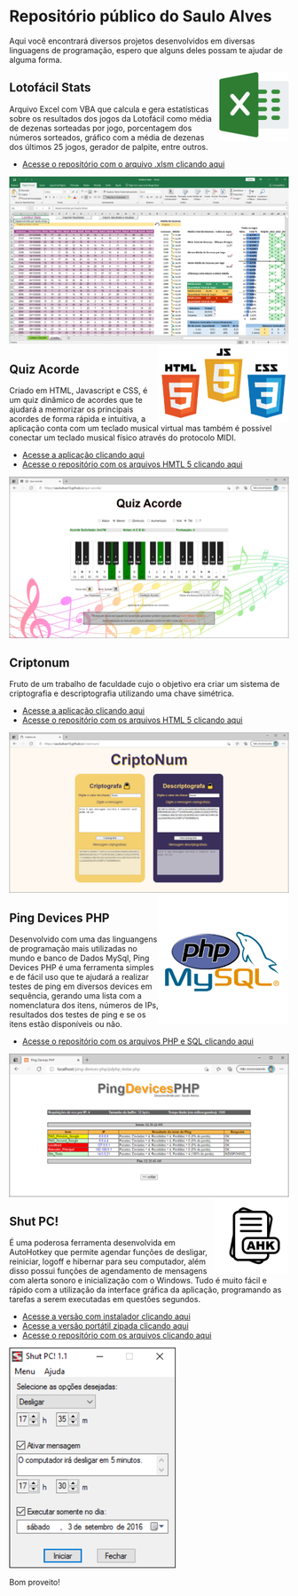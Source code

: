 # Repositório público do Saulo Alves

Aqui você encontrará diversos projetos desenvolvidos em diversas linguagens de programação, espero que alguns deles possam te ajudar de alguma forma.

<img align="right" src="images/excel.png" width="125">

## Lotofácil Stats

Arquivo Excel com VBA que calcula e gera estatísticas sobre os resultados dos jogos da Lotofácil como média de dezenas sorteadas por jogo, porcentagem dos números sorteados, gráfico com a média de dezenas dos últimos 25 jogos, gerador de palpite, entre outros. 

* [Acesse o repositório com o arquivo .xlsm clicando aqui](https://github.com/SauloAlves10/lotofacil-stats)

<img src="images/lotofacil-stats_screenshot.png">

<img align="right" src="images/html_js_css.png" width="235">

## Quiz Acorde

Criado em HTML, Javascript e CSS, é um quiz dinâmico de acordes que te ajudará a memorizar os principais acordes de forma rápida e intuitiva, a aplicação conta com um teclado musical virtual mas também é possível conectar um teclado musical físico através do protocolo MIDI.

* [Acesse a aplicação clicando aqui](https://sauloalves10.github.io/quiz-acorde/)
* [Acesse o repositório com os arquivos HMTL 5 clicando aqui](https://github.com/SauloAlves10/quiz-acorde)

<img src="images/quiz-acorde_screenshot.png">

## Criptonum

Fruto de um trabalho de faculdade cujo o objetivo era criar um sistema de criptografia e descriptografia utilizando uma chave simétrica.

* [Acesse a aplicação clicando aqui](https://sauloalves10.github.io/criptonum/)
* [Acesse o repositório com os arquivos HTML 5 clicando aqui](https://github.com/SauloAlves10/criptonum)

<img src="images/criptonum_screenshot.png">

<img align="right" src="images/php-mysql.png" width="235">

## Ping Devices PHP

Desenvolvido com uma das linguangens de programação mais utilizadas no mundo e banco de Dados MySql, Ping Devices PHP é uma ferramenta simples e de fácil uso que te ajudará a realizar testes de ping em diversos devices em sequência, gerando uma lista com a nomenclatura dos itens, números de IPs, resultados dos testes de ping e se os itens estão disponíveis ou não.

* [Acesse o repositório com os arquivos PHP e SQL clicando aqui](https://github.com/SauloAlves10/ping-devices-php)

<img src="images/ping-devices-php_screenshot.png">

<img align="right" src="images/ahk.png" width="135">

## Shut PC!

É uma poderosa ferramenta desenvolvida em AutoHotkey que permite agendar funções de desligar, reiniciar, logoff e hibernar para seu computador, além disso possui funções de agendamento de mensagens com alerta sonoro e inicialização com o Windows. Tudo é muito fácil e rápido com a utilização da interface gráfica da aplicação, programando as tarefas a serem executadas em questões segundos.

* [Acesse a versão com instalador clicando aqui](https://github.com/SauloAlves10/shut-pc/tree/main/Shut%20PC!%201.2%20Installer)
* [Acesse a versão portátil zipada clicando aqui](https://github.com/SauloAlves10/shut-pc/tree/main/Shut%20PC!%201.2%20Portable)
* [Acesse o repositório com os arquivos clicando aqui](https://github.com/SauloAlves10/shut-pc)

<img src="images/shut-pc_screenshot.png" width="300">

Bom proveito!
